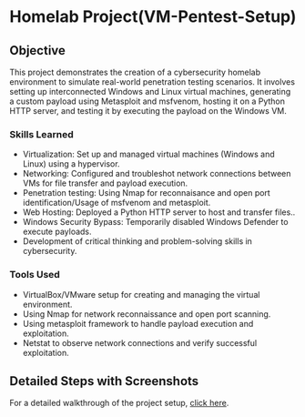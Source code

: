 # Homelab Project(VM-Pentest-Setup)

## Objective

This project demonstrates the creation of a cybersecurity homelab environment to simulate real-world penetration testing scenarios. 
It involves setting up interconnected Windows and Linux virtual machines, generating a custom payload using Metasploit and msfvenom, hosting it on a Python HTTP server, and testing it by executing the payload on the Windows VM.

### Skills Learned

- Virtualization: Set up and managed virtual machines (Windows and Linux) using a hypervisor.
- Networking: Configured and troubleshot network connections between VMs for file transfer and payload execution.
- Penetration testing: Using Nmap for reconnaisance and open port identification/Usage of msfvenom and metasploit.
- Web Hosting: Deployed a Python HTTP server to host and transfer files..
- Windows Security Bypass: Temporarily disabled Windows Defender to execute payloads.
- Development of critical thinking and problem-solving skills in cybersecurity.

### Tools Used

- VirtualBox/VMware setup for creating and managing the virtual environment.
- Using Nmap for network reconnaissance and open port scanning.
- Using metasploit framework to handle payload execution and exploitation.
- Netstat to observe network connections and verify successful exploitation.

## Detailed Steps with Screenshots
For a detailed walkthrough of the project setup, [click here](docs/steps-with-screenshots.md).
